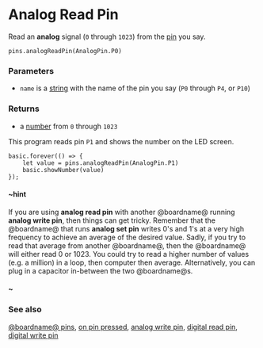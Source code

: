 # Analog Read Pin

Read an **analog** signal (`0` through `1023`) from the
[pin](/device/pins) you say.

```sig
pins.analogReadPin(AnalogPin.P0)
```

### Parameters

* ``name`` is a [string](/reference/types/string) with the name of the pin
  you say (`P0` through `P4`, or `P10`)

### Returns

* a [number](/reference/types/number) from `0` through `1023`

This program reads pin `P1` and shows the number
on the LED screen.

```blocks
basic.forever(() => {
    let value = pins.analogReadPin(AnalogPin.P1)
    basic.showNumber(value)
});
```

#### ~hint

If you are using **analog read pin** with another @boardname@ running **analog write pin**, then things can get tricky. Remember that the @boardname@ that runs **analog set pin** writes 0's and 1's at a very high frequency to achieve an average of the desired value. Sadly, if you try to read that average from another @boardname@, then the @boardname@ will either read 0 or 1023. You could try to read a higher number of values (e.g. a million) in a loop, then computer then average. Alternatively, you can plug in a capacitor in-between the two @boardname@s.

#### ~

### See also

[@boardname@ pins](/device/pins),
[on pin pressed](/reference/input/on-pin-pressed),
[analog write pin](/reference/pins/analog-write-pin),
[digital read pin](/reference/pins/digital-read-pin),
[digital write pin](/reference/pins/digital-write-pin)
